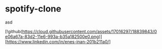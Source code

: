 # spotify-clone
asd

[!github(https://cloud.githubusercontent.com/assets/17016297/18839843/0e06a67a-83d2-11e6-993a-b35a182500e0.png)][https://www.linkedin.com/in/enes-inan-201b211a0/]

